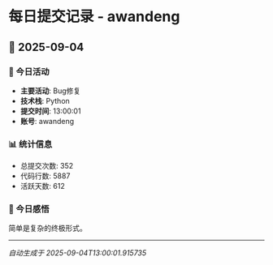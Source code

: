 # 每日提交记录 - awandeng

## 📅 2025-09-04

### 🎯 今日活动
- **主要活动**: Bug修复
- **技术栈**: Python
- **提交时间**: 13:00:01
- **账号**: awandeng

### 📊 统计信息
- 总提交次数: 352
- 代码行数: 5887
- 活跃天数: 612

### 💭 今日感悟
简单是复杂的终极形式。

---
*自动生成于 2025-09-04T13:00:01.915735*
